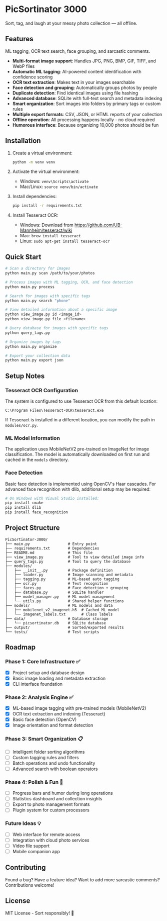 # PicSortinator 3000

Sort, tag, and laugh at your messy photo collection — all offline.

## Features

ML tagging, OCR text search, face grouping, and sarcastic comments.

- **Multi-format image support**: Handles JPG, PNG, BMP, GIF, TIFF, and WebP files
- **Automatic ML tagging**: AI-powered content identification with confidence scoring
- **OCR text extraction**: Makes text in your images searchable
- **Face detection and grouping**: Automatically groups photos by people
- **Duplicate detection**: Find identical images using file hashing
- **Advanced database**: SQLite with full-text search and metadata indexing
- **Smart organization**: Sort images into folders by primary tags or custom rules
- **Multiple export formats**: CSV, JSON, or HTML reports of your collection
- **Offline operation**: All processing happens locally - no cloud required
- **Humorous interface**: Because organizing 10,000 photos should be fun

## Installation

1. Create a virtual environment:
   ```bash
   python -m venv venv
   ```

2. Activate the virtual environment:
   - Windows: `venv\Scripts\activate`
   - Mac/Linux: `source venv/bin/activate`

3. Install dependencies:
   ```bash
   pip install -r requirements.txt
   ```

4. Install Tesseract OCR:
   - Windows: Download from https://github.com/UB-Mannheim/tesseract/wiki
   - Mac: `brew install tesseract`
   - Linux: `sudo apt-get install tesseract-ocr`

## Quick Start

```bash
# Scan a directory for images
python main.py scan /path/to/your/photos

# Process images with ML tagging, OCR, and face detection
python main.py process

# Search for images with specific tags
python main.py search "phone" 

# View detailed information about a specific image
python view_image.py id <image_id>
python view_image.py file <filename>

# Query database for images with specific tags
python query_tags.py

# Organize images by tags
python main.py organize

# Export your collection data
python main.py export json
```

## Setup Notes

### Tesseract OCR Configuration

The system is configured to use Tesseract OCR from this default location:
```
C:\Program Files\Tesseract-OCR\tesseract.exe
```

If Tesseract is installed in a different location, you can modify the path in `modules/ocr.py`.

### ML Model Information

The application uses MobileNetV2 pre-trained on ImageNet for image classification. The model is automatically downloaded on first run and cached in the `models` directory.

### Face Detection

Basic face detection is implemented using OpenCV's Haar cascades. For advanced face recognition with dlib, additional setup may be required:

```bash
# On Windows with Visual Studio installed:
pip install cmake
pip install dlib
pip install face_recognition
```

## Project Structure

```
PicSortinator-3000/
├── main.py                 # Entry point
├── requirements.txt        # Dependencies
├── README.md               # This file
├── view_image.py           # Tool to view detailed image info
├── query_tags.py           # Tool to query the database
├── modules/
│   ├── __init__.py         # Package definition
│   ├── loader.py           # Image scanning and metadata
│   ├── tagging.py          # ML-based auto tagging
│   ├── ocr.py              # Text recognition
│   ├── faces.py            # Face detection + grouping
│   ├── database.py         # SQLite handler
│   ├── model_manager.py    # ML model management
│   └── utils.py            # Shared helper functions
├── models/                 # ML models and data
│   ├── mobilenet_v2_imagenet.h5  # Cached ML model
│   └── imagenet_labels.txt       # Class labels
├── data/                   # Database storage
│   └── picsortinator.db    # SQLite database
├── output/                 # Sorted/exported results
└── tests/                  # Test scripts
```

## Roadmap

### Phase 1: Core Infrastructure ✅
- [x] Project setup and database design
- [x] Basic image loading and metadata extraction
- [x] CLI interface foundation

### Phase 2: Analysis Engine ✅
- [x] ML-based image tagging with pre-trained models (MobileNetV2)
- [x] OCR text extraction and indexing (Tesseract)
- [x] Basic face detection (OpenCV)
- [x] Image orientation and format detection

### Phase 3: Smart Organization 📋
- [ ] Intelligent folder sorting algorithms
- [ ] Custom tagging rules and filters
- [ ] Batch operations and undo functionality
- [ ] Advanced search with boolean operators

### Phase 4: Polish & Fun 🎨
- [ ] Progress bars and humor during long operations
- [ ] Statistics dashboard and collection insights
- [ ] Export to photo management formats
- [ ] Plugin system for custom processors

### Future Ideas 💡
- [ ] Web interface for remote access
- [ ] Integration with cloud photo services
- [ ] Video file support
- [ ] Mobile companion app

## Contributing

Found a bug? Have a feature idea? Want to add more sarcastic comments?
Contributions welcome!

## License

MIT License - Sort responsibly! 📸
